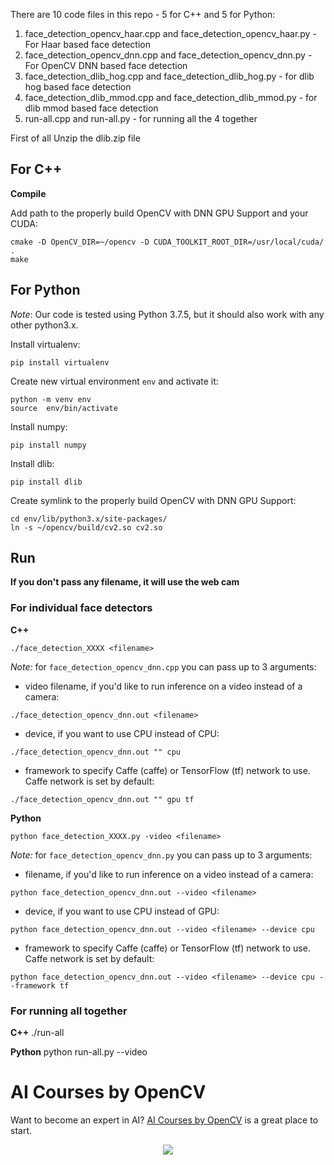 There are 10 code files in this repo - 5 for C++ and 5 for Python:

1. face_detection_opencv_haar.cpp and face_detection_opencv_haar.py - For Haar based face detection
2. face_detection_opencv_dnn.cpp and face_detection_opencv_dnn.py - For OpenCV DNN based face detection
3. face_detection_dlib_hog.cpp and face_detection_dlib_hog.py - for dlib hog based face detection
4. face_detection_dlib_mmod.cpp and face_detection_dlib_mmod.py - for dlib mmod based face detection
5. run-all.cpp and run-all.py - for running all the 4 together

First of all Unzip the dlib.zip file

## For C++

**Compile**

Add path to the properly build OpenCV with DNN GPU Support and your CUDA:

```
cmake -D OpenCV_DIR=~/opencv -D CUDA_TOOLKIT_ROOT_DIR=/usr/local/cuda/ .
make
```

## For Python

_Note_: Our code is tested using Python 3.7.5, but it should also work with any other python3.x.

Install virtualenv:

```
pip install virtualenv
```

Create new virtual environment `env` and activate it:

```
python -m venv env
source  env/bin/activate
```

Install numpy:

```
pip install numpy
```

Install dlib:

```
pip install dlib
```

Create symlink to the properly build OpenCV with DNN GPU Support:

```
cd env/lib/python3.x/site-packages/
ln -s ~/opencv/build/cv2.so cv2.so
```

## Run

**If you don't pass any filename, it will use the web cam**

### For individual face detectors

**C++**

```
./face_detection_XXXX <filename>
```

_Note:_ for `face_detection_opencv_dnn.cpp` you can pass up to 3 arguments:

- video filename, if you'd like to run inference on a video instead of a camera:

```
./face_detection_opencv_dnn.out <filename>
```

- device, if you want to use CPU instead of CPU:

```
./face_detection_opencv_dnn.out "" cpu
```

- framework to specify Caffe (caffe) or TensorFlow (tf) network to use. Caffe network is set by default:

```
./face_detection_opencv_dnn.out "" gpu tf
```

**Python**

```
python face_detection_XXXX.py -video <filename>
```

_Note:_ for `face_detection_opencv_dnn.py` you can pass up to 3 arguments:

- filename, if you'd like to run inference on a video instead of a camera:

```
python face_detection_opencv_dnn.out --video <filename>
```

- device, if you want to use CPU instead of GPU:

```
python face_detection_opencv_dnn.out --video <filename> --device cpu
```

- framework to specify Caffe (caffe) or TensorFlow (tf) network to use. Caffe network is set by default:

```
python face_detection_opencv_dnn.out --video <filename> --device cpu --framework tf
```

### For running all together

**C++** ./run-all <filename>

**Python** python run-all.py --video <filename>

# AI Courses by OpenCV

Want to become an expert in AI? [AI Courses by OpenCV](https://opencv.org/courses/) is a great place to start.

<a href="https://opencv.org/courses/">
<p align="center">
<img src="https://learnopencv.com/wp-content/uploads/2023/01/AI-Courses-By-OpenCV-Github.png">
</p>
</a>
